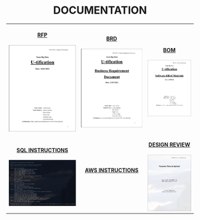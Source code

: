 <h1 align="center">DOCUMENTATION</h1>
<table>
  <tr>
    <td>
      <!-- RFP -->
      <h4 align="center">
        <a href="https://github.com/JosephArmas/side-quest/tree/main/documentation/utification/RFP">RFP
        </a>
      </h4>
       <a href="https://github.com/JosephArmas/side-quest/blob/main/documentation/utification/RFP/CECS491A-RFPv6.pdf"> 
        <img src="https://github.com/JosephArmas/side-quest/blob/main/documentation/.assets/rfp_preview.png">
      </a> 
    </td>
    <td>
      <!-- BRD -->
      <h4 align="center">
        <a href="https://github.com/JosephArmas/side-quest/tree/main/documentation/utification/BRD">BRD
        </a>
      </h4>
      <a href="https://github.com/JosephArmas/side-quest/blob/main/documentation/utification/BRD/CECS491A-BRD%20V8.pdf"> 
        <img src="https://github.com/JosephArmas/side-quest/blob/main/documentation/.assets/brd_preview.png">
      </a> 
    </td>
    <td>
      <!-- BOM -->
      <h4 align="center">
        <a href="https://github.com/JosephArmas/side-quest/tree/main/documentation/utification/bill%20of%20materials">BOM
        </a>
      </h4>
      <a href="https://github.com/JosephArmas/side-quest/blob/main/documentation/utification/bill%20of%20materials/Software%20Bill%20of%20Materials%20v2.pdf"> 
        <img src="https://github.com/JosephArmas/side-quest/blob/main/documentation/.assets/bom_preview.png">
      </a> 
    </td>
  </tr>
  <tr>
    <td>
      <!-- SQL -->
      <h4 align="center">
        <a href="https://github.com/JosephArmas/side-quest/tree/main/documentation/utification/SQL%20Instructions">SQL INSTRUCTIONS
        </a>
      </h4>
      <a href="https://github.com/JosephArmas/side-quest/blob/main/documentation/utification/SQL%20Instructions/README.txt"> 
        <img src="https://github.com/JosephArmas/side-quest/blob/main/documentation/.assets/sql_preview.png">
      </a> 
    </td>
    <td>
      <!-- AWS -->
      <h4 align="center">
        <a href="">AWS INSTRUCTIONS
        </a>
      </h4>
      <a href=""> 
        <img src="">
      </a> 
    </td>
    <td>
      <!-- Design Review -->
      <h4 align="center">
        <a href="https://github.com/JosephArmas/side-quest/blob/main/documentation/utification/design%20review/Picture%20Upload%20Peer%20Review.pdf">DESIGN REVIEW
        </a>
      </h4>
      <a href="https://github.com/JosephArmas/side-quest/blob/main/documentation/utification/design%20review/Picture%20Upload%20Peer%20Review.pdf"> 
        <img src="https://github.com/JosephArmas/side-quest/blob/main/documentation/.assets/design_review_preview.png">
      </a> 
    </td>
  </tr>  
</table>
